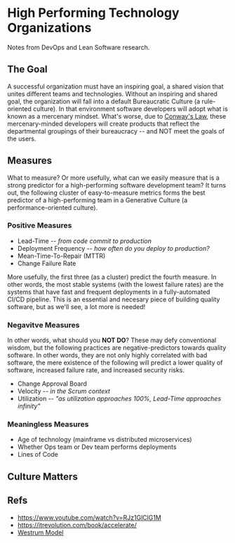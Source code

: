 # High Performing Technology Organizations

Notes from DevOps and Lean Software research.

## The Goal

A successful organization must have an inspiring goal, a shared vision that unites different teams and technologies. Without an inspiring and shared goal, the organization will fall into a default Bureaucratic Culture (a rule-oriented culture). In that environment software developers will adopt what is known as a mercenary mindset. What's worse, due to [Conway's Law](https://en.wikipedia.org/wiki/Conway%27s_law), these mercenary-minded developers will create products that reflect the departmental groupings of their bureaucracy -- and NOT meet the goals of the users.


## Measures

What to measure? Or more usefully, what can we easily measure that is a strong predictor for a high-performing software development team? It turns out, the following cluster of easy-to-measure metrics forms the best predictor of a high-performing team in a Generative Culture (a performance-oriented culture).

### Positive Measures

+ Lead-Time -- *from code commit to production*
+ Deployment Frequency -- *how often do you deploy to production?*
+ Mean-Time-To-Repair (MTTR)
+ Change Failure Rate

More usefully, the first three (as a cluster) predict the fourth measure. In other words, the most stable systems (with the lowest failure rates) are the systems that have fast and frequent deployments in a fully-automated CI/CD pipeline. This is an essential and necesary piece of building quality software, but as we'll see, a lot more is needed!

### Negavitve Measures

In other words, what should you **NOT DO**? These may defy conventional wisdom, but the following practices are negative-predictors towards quality software. In other words, they are not only highly correlated with bad software, the mere existence of the following will predict a lower quality of software, increased failure rate, and increased security risks.

+ Change Approval Board
+ Velocity -- *in the Scrum context*
+ Utilization -- *"as utilization approaches 100%, Lead-Time approaches infinity"*


### Meaningless Measures

+ Age of technology (mainframe vs distributed microservices)
+ Whether Ops team or Dev team performs deployments
+ Lines of Code



## Culture Matters




## Refs

+ https://www.youtube.com/watch?v=RJz1GlClG1M
+ https://itrevolution.com/book/accelerate/
+ [Westrum Model](https://qualitysafety.bmj.com/content/13/suppl_2/ii22)

